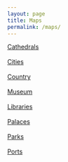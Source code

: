 ```yaml
---
layout: page
title: Maps
permalink: /maps/
---
```



<a href="https://maps.app.goo.gl/RPy3fAE53ir1ujUp6">Cathedrals</a>
<br>
<br>
<a href="https://maps.app.goo.gl/1SwPxi4Pft6vchkK7">Cities</a>
<br>
<br>
<a href="https://maps.app.goo.gl/kcDg2dd7M5DYeXLh7">Country</a>
<br>
<br>
<a href="https://maps.app.goo.gl/MyE5TMgAhuESw2vb9">Museum</a> 
<br>
<br>
<a href="https://maps.app.goo.gl/nBwt1AjNw463UcGa7">Libraries</a> 
<br>
<br>
<a href="https://maps.app.goo.gl/vKPzQCR1pr2CagwS8">Palaces</a> 
<br>
<br>
<a href="https://maps.app.goo.gl/RPy3fAE53ir1ujUp6">Parks</a> 
<br>
<br>
<a href="https://maps.app.goo.gl/rpbCdxqPyiw1w3L68">Ports</a>
<br>
<br>




